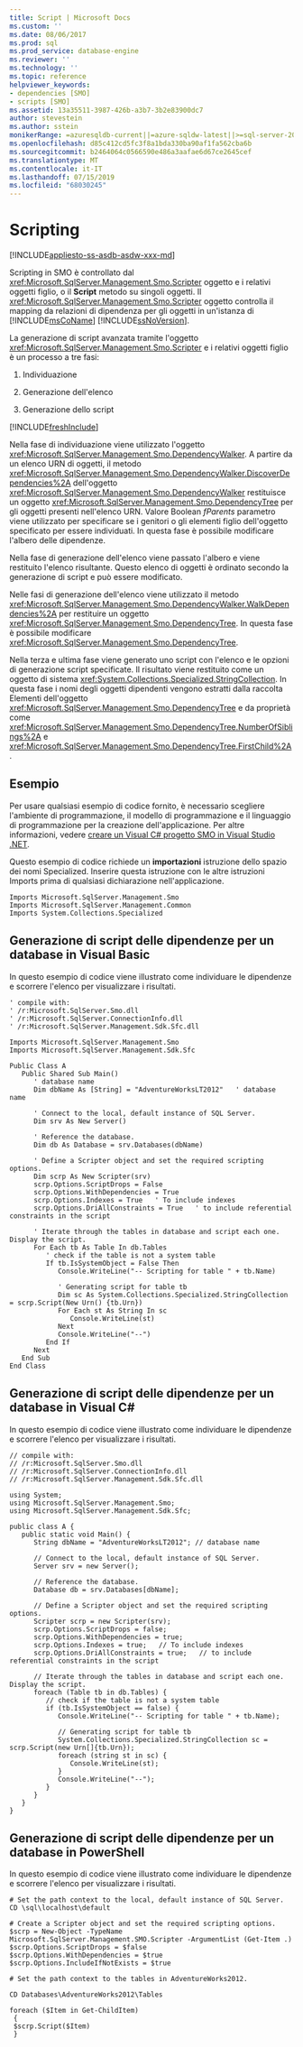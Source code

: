 ```yaml
---
title: Script | Microsoft Docs
ms.custom: ''
ms.date: 08/06/2017
ms.prod: sql
ms.prod_service: database-engine
ms.reviewer: ''
ms.technology: ''
ms.topic: reference
helpviewer_keywords:
- dependencies [SMO]
- scripts [SMO]
ms.assetid: 13a35511-3987-426b-a3b7-3b2e83900dc7
author: stevestein
ms.author: sstein
monikerRange: =azuresqldb-current||=azure-sqldw-latest||>=sql-server-2016||=sqlallproducts-allversions||>=sql-server-linux-2017||=azuresqldb-mi-current
ms.openlocfilehash: d85c412cd5fc3f8a1bda330ba90af1fa562cba6b
ms.sourcegitcommit: b2464064c0566590e486a3aafae6d67ce2645cef
ms.translationtype: MT
ms.contentlocale: it-IT
ms.lasthandoff: 07/15/2019
ms.locfileid: "68030245"
---
```

# <a name="scripting"></a>Scripting
[!INCLUDE[appliesto-ss-asdb-asdw-xxx-md](../../../includes/appliesto-ss-asdb-asdw-xxx-md.md)]

  Scripting in SMO è controllato dal <xref:Microsoft.SqlServer.Management.Smo.Scripter> oggetto e i relativi oggetti figlio, o il **Script** metodo su singoli oggetti. Il <xref:Microsoft.SqlServer.Management.Smo.Scripter> oggetto controlla il mapping da relazioni di dipendenza per gli oggetti in un'istanza di [!INCLUDE[msCoName](../../../includes/msconame-md.md)] [!INCLUDE[ssNoVersion](../../../includes/ssnoversion-md.md)].  
  
 La generazione di script avanzata tramite l'oggetto <xref:Microsoft.SqlServer.Management.Smo.Scripter> e i relativi oggetti figlio è un processo a tre fasi:  
  
1.  Individuazione  
  
2.  Generazione dell'elenco  
  
3.  Generazione dello script  

[!INCLUDE[freshInclude](../../../includes/paragraph-content/fresh-note-steps-feedback.md)]

 Nella fase di individuazione viene utilizzato l'oggetto <xref:Microsoft.SqlServer.Management.Smo.DependencyWalker>. A partire da un elenco URN di oggetti, il metodo <xref:Microsoft.SqlServer.Management.Smo.DependencyWalker.DiscoverDependencies%2A> dell'oggetto <xref:Microsoft.SqlServer.Management.Smo.DependencyWalker> restituisce un oggetto <xref:Microsoft.SqlServer.Management.Smo.DependencyTree> per gli oggetti presenti nell'elenco URN. Valore Boolean *fParents* parametro viene utilizzato per specificare se i genitori o gli elementi figlio dell'oggetto specificato per essere individuati. In questa fase è possibile modificare l'albero delle dipendenze.  
  
 Nella fase di generazione dell'elenco viene passato l'albero e viene restituito l'elenco risultante. Questo elenco di oggetti è ordinato secondo la generazione di script e può essere modificato.  
  
 Nelle fasi di generazione dell'elenco viene utilizzato il metodo <xref:Microsoft.SqlServer.Management.Smo.DependencyWalker.WalkDependencies%2A> per restituire un oggetto <xref:Microsoft.SqlServer.Management.Smo.DependencyTree>. In questa fase è possibile modificare <xref:Microsoft.SqlServer.Management.Smo.DependencyTree>.  
  
 Nella terza e ultima fase viene generato uno script con l'elenco e le opzioni di generazione script specificate. Il risultato viene restituito come un oggetto di sistema <xref:System.Collections.Specialized.StringCollection>. In questa fase i nomi degli oggetti dipendenti vengono estratti dalla raccolta Elementi dell'oggetto <xref:Microsoft.SqlServer.Management.Smo.DependencyTree> e da proprietà come <xref:Microsoft.SqlServer.Management.Smo.DependencyTree.NumberOfSiblings%2A> e <xref:Microsoft.SqlServer.Management.Smo.DependencyTree.FirstChild%2A>.  
  
## <a name="example"></a>Esempio  
 Per usare qualsiasi esempio di codice fornito, è necessario scegliere l'ambiente di programmazione, il modello di programmazione e il linguaggio di programmazione per la creazione dell'applicazione. Per altre informazioni, vedere [creare un Visual C&#35; progetto SMO in Visual Studio .NET](../../../relational-databases/server-management-objects-smo/how-to-create-a-visual-csharp-smo-project-in-visual-studio-net.md).  
  
 Questo esempio di codice richiede un **importazioni** istruzione dello spazio dei nomi Specialized. Inserire questa istruzione con le altre istruzioni Imports prima di qualsiasi dichiarazione nell'applicazione.  
  
```  
Imports Microsoft.SqlServer.Management.Smo  
Imports Microsoft.SqlServer.Management.Common  
Imports System.Collections.Specialized  
```  
  
## <a name="scripting-out-the-dependencies-for-a-database-in-visual-basic"></a>Generazione di script delle dipendenze per un database in Visual Basic  
 In questo esempio di codice viene illustrato come individuare le dipendenze e scorrere l'elenco per visualizzare i risultati.  
  
```  
' compile with:   
' /r:Microsoft.SqlServer.Smo.dll   
' /r:Microsoft.SqlServer.ConnectionInfo.dll   
' /r:Microsoft.SqlServer.Management.Sdk.Sfc.dll   
  
Imports Microsoft.SqlServer.Management.Smo  
Imports Microsoft.SqlServer.Management.Sdk.Sfc  
  
Public Class A  
   Public Shared Sub Main()  
      ' database name  
      Dim dbName As [String] = "AdventureWorksLT2012"   ' database name  
  
      ' Connect to the local, default instance of SQL Server.   
      Dim srv As New Server()  
  
      ' Reference the database.    
      Dim db As Database = srv.Databases(dbName)  
  
      ' Define a Scripter object and set the required scripting options.   
      Dim scrp As New Scripter(srv)  
      scrp.Options.ScriptDrops = False  
      scrp.Options.WithDependencies = True  
      scrp.Options.Indexes = True   ' To include indexes  
      scrp.Options.DriAllConstraints = True   ' to include referential constraints in the script  
  
      ' Iterate through the tables in database and script each one. Display the script.  
      For Each tb As Table In db.Tables  
         ' check if the table is not a system table  
         If tb.IsSystemObject = False Then  
            Console.WriteLine("-- Scripting for table " + tb.Name)  
  
            ' Generating script for table tb  
            Dim sc As System.Collections.Specialized.StringCollection = scrp.Script(New Urn() {tb.Urn})  
            For Each st As String In sc  
               Console.WriteLine(st)  
            Next  
            Console.WriteLine("--")  
         End If  
      Next  
   End Sub  
End Class  
```  
  
## <a name="scripting-out-the-dependencies-for-a-database-in-visual-c"></a>Generazione di script delle dipendenze per un database in Visual C#  
 In questo esempio di codice viene illustrato come individuare le dipendenze e scorrere l'elenco per visualizzare i risultati.  
  
```  
// compile with:   
// /r:Microsoft.SqlServer.Smo.dll   
// /r:Microsoft.SqlServer.ConnectionInfo.dll   
// /r:Microsoft.SqlServer.Management.Sdk.Sfc.dll   
  
using System;  
using Microsoft.SqlServer.Management.Smo;  
using Microsoft.SqlServer.Management.Sdk.Sfc;  
  
public class A {  
   public static void Main() {   
      String dbName = "AdventureWorksLT2012"; // database name  
  
      // Connect to the local, default instance of SQL Server.   
      Server srv = new Server();  
  
      // Reference the database.    
      Database db = srv.Databases[dbName];  
  
      // Define a Scripter object and set the required scripting options.   
      Scripter scrp = new Scripter(srv);  
      scrp.Options.ScriptDrops = false;  
      scrp.Options.WithDependencies = true;  
      scrp.Options.Indexes = true;   // To include indexes  
      scrp.Options.DriAllConstraints = true;   // to include referential constraints in the script  
  
      // Iterate through the tables in database and script each one. Display the script.     
      foreach (Table tb in db.Tables) {   
         // check if the table is not a system table  
         if (tb.IsSystemObject == false) {  
            Console.WriteLine("-- Scripting for table " + tb.Name);  
  
            // Generating script for table tb  
            System.Collections.Specialized.StringCollection sc = scrp.Script(new Urn[]{tb.Urn});  
            foreach (string st in sc) {  
               Console.WriteLine(st);  
            }  
            Console.WriteLine("--");  
         }  
      }   
   }  
}  
```  
  
## <a name="scripting-out-the-dependencies-for-a-database-in-powershell"></a>Generazione di script delle dipendenze per un database in PowerShell  
 In questo esempio di codice viene illustrato come individuare le dipendenze e scorrere l'elenco per visualizzare i risultati.  
  
```  
# Set the path context to the local, default instance of SQL Server.  
CD \sql\localhost\default  
  
# Create a Scripter object and set the required scripting options.  
$scrp = New-Object -TypeName Microsoft.SqlServer.Management.SMO.Scripter -ArgumentList (Get-Item .)  
$scrp.Options.ScriptDrops = $false  
$scrp.Options.WithDependencies = $true  
$scrp.Options.IncludeIfNotExists = $true  
  
# Set the path context to the tables in AdventureWorks2012.  
  
CD Databases\AdventureWorks2012\Tables  
  
foreach ($Item in Get-ChildItem)  
 {    
 $scrp.Script($Item)  
 }  
```  
  
  
